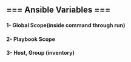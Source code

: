 ## === Ansible Variables ===  
#### 1- Global Scope(inside command through run)
#### 2- Playbook Scope   
#### 3- Host, Group (inventory)

